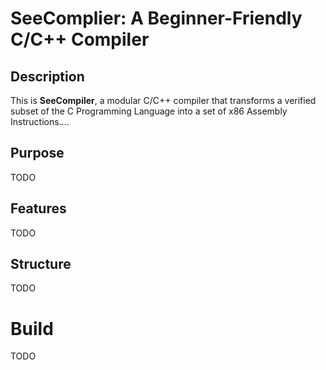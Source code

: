 # SeeComplier: A Beginner-Friendly C/C++ Compiler 

## Description

This is **SeeCompiler**, a modular C/C++ compiler that transforms a verified subset of the C Programming Language into a set of x86 Assembly Instructions....   

## Purpose

TODO

## Features 

TODO

## Structure

TODO

# Build

TODO
